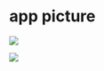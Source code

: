 app picture
====
![](http://github.com/MrwanGhoho/EighthHomework/raw/master/Screenshot_2016-12-09-14-36-50-886_com.example.as.png)


![](http://github.com/MrwanGhoho/EighthHomework/raw/master/Screenshot_2016-12-09-14-36-58-072_com.example.as.png)

